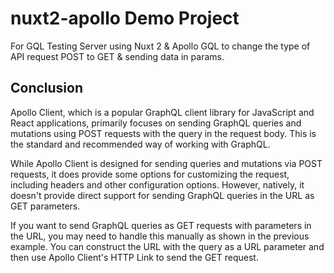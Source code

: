 # nuxt2-apollo Demo Project

For GQL
Testing Server using Nuxt 2 & Apollo GQL to change the type of API request POST to GET & sending data in params.


## Conclusion

Apollo Client, which is a popular GraphQL client library for JavaScript and React applications, primarily focuses on sending GraphQL queries and mutations using POST requests with the query in the request body. This is the standard and recommended way of working with GraphQL.

While Apollo Client is designed for sending queries and mutations via POST requests, it does provide some options for customizing the request, including headers and other configuration options. However, natively, it doesn't provide direct support for sending GraphQL queries in the URL as GET parameters.

If you want to send GraphQL queries as GET requests with parameters in the URL, you may need to handle this manually as shown in the previous example. You can construct the URL with the query as a URL parameter and then use Apollo Client's HTTP Link to send the GET request.